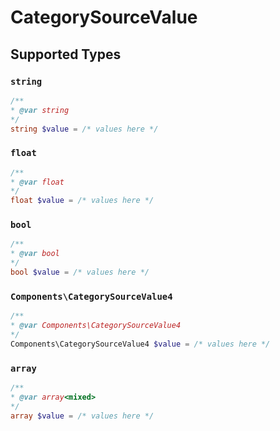 # CategorySourceValue


## Supported Types

### `string`

```php
/**
* @var string
*/
string $value = /* values here */
```

### `float`

```php
/**
* @var float
*/
float $value = /* values here */
```

### `bool`

```php
/**
* @var bool
*/
bool $value = /* values here */
```

### `Components\CategorySourceValue4`

```php
/**
* @var Components\CategorySourceValue4
*/
Components\CategorySourceValue4 $value = /* values here */
```

### `array`

```php
/**
* @var array<mixed>
*/
array $value = /* values here */
```

